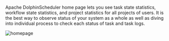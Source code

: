 Apache DolphinScheduler home page lets you see task state statistics, workflow state statistics, and project statistics for all projects of users. It is the best way to observe status of your system as a whole as well as diving into individual process to check each status of task and task logs.

  

![homepage](/img/new_ui/dev/homepage/homepage.png)

  

